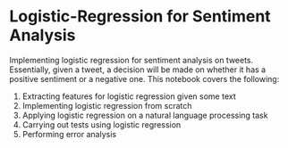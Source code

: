# Logistic-Regression for Sentiment Analysis

Implementing logistic regression for sentiment analysis on tweets. Essentially, given a tweet, a decision will be made on whether it has a positive sentiment or a negative one. 
This notebook covers the following:

1. Extracting features for logistic regression given some text
2. Implementing logistic regression from scratch
3. Applying logistic regression on a natural language processing task
4. Carrying out tests using logistic regression
5. Performing error analysis
